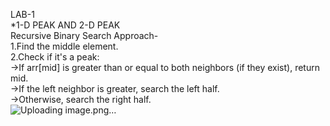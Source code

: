 LAB-1     
*1-D PEAK AND 2-D PEAK    
Recursive Binary Search Approach-    
1.Find the middle element.       
2.Check if it's a peak:         
->If arr[mid] is greater than or equal to both neighbors (if they exist), return mid.                
->If the left neighbor is greater, search the left half.                
->Otherwise, search the right half.                      
![Uploading image.png…]()
